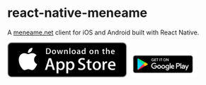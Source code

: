 # react-native-meneame

A [meneame.net]() client for iOS and Android built with React Native.

[<img src="./App_Store_Badge_US-UK_135x40.svg">](https://itunes.apple.com/es/app/meneame-noticias/id1005081426)
[<img src="./google-play-badge.png" height="60">](https://play.google.com/store/apps/details?id=com.apsl.mnm)
